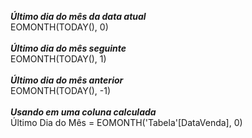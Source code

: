 <b>*Último dia do mês da data atual*</b>
<br>
EOMONTH(TODAY(), 0)
<br><br>
<b>*Último dia do mês seguinte*</b>
<br>
EOMONTH(TODAY(), 1)
<br><br>
<b>*Último dia do mês anterior*</b>
<br>
EOMONTH(TODAY(), -1)
<br><br>
<b>*Usando em uma coluna calculada*</b>
<br>
Último Dia do Mês = EOMONTH('Tabela'[DataVenda], 0)
